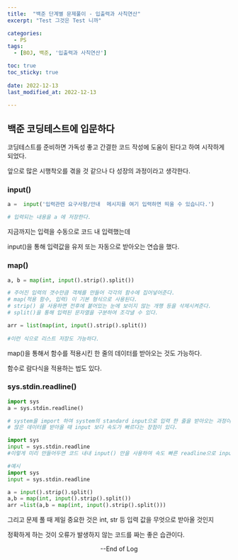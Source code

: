 ```yaml
---
title:  "백준 단계별 문제풀이 - 입출력과 사칙연산" 
excerpt: "Test 그것은 Test 니까"

categories:
  - PS
tags:
  - [BOJ, 백준, '입출력과 사칙연산']

toc: true
toc_sticky: true
 
date: 2022-12-13
last_modified_at: 2022-12-13

---
```


## 백준 코딩테스트에 입문하다

코딩테스트를 준비하면 가독성 좋고 간결한 코드 작성에 도움이 된다고 하여 시작하게 되었다.

앞으로 많은 시행착오를 겪을 것 같으나 다 성장의 과정이라고 생각한다.

### input()

```python
a =  input('입력관련 요구사항/안내  메시지를 여기 입력하면 띄울 수 있습니다.')

# 입력되는 내용을 a 에 저장한다.
```

지금까지는 입력을 수동으로 코드 내 입력했는데

input()을 통해 입력값을 유저 또는 자동으로 받아오는 연습을 했다.

### map()

```python
a, b = map(int, input().strip().split())

# 주어진 입력의 갯수만큼 객체를 만들어 각각의 함수에 집어넣어준다.
# map(적용 함수, 입력) 이 기본 형식으로 사용된다.
# strip() 을 사용하면 전후에 붙어있는 눈에 보이지 않는 개행 등을 삭제시켜준다.
# split()을 통해 입력된 문자열을 구분하여 조각낼 수 있다.

arr = list(map(int, input().strip().split())
           
#이런 식으로 리스트 저장도 가능하다.
```

map()을 통해서 함수를 적용시킨 한 줄의 데이터를 받아오는 것도 가능하다.

함수로 람다식을 적용하는 법도 있다.

### sys.stdin.readline()

```python
import sys
a = sys.stdin.readline()

# system을 import 하여 system의 standard input으로 입력 한 줄을 받아오는 과정이다.
# 많은 데이터를 받아올 때 input 보다 속도가 빠르다는 장점이 있다.

import sys
input = sys.stdin.readline
#이렇게 미리 만들어두면 코드 내내 input() 만을 사용하여 속도 빠른 readline으로 input을 받아올 수 있다.

#예시
import sys
input = sys.stdin.readline

a = input().strip().split()
a,b = map(int, input().strip().split())
arr =list(a,b = map(int, input().strip().split()))
```



그리고 문제 풀 때 제일 중요한 것은 int, str 등 입력 값을 무엇으로 받아올 것인지

정확하게 하는 것이 오류가 발생하지 않는 코드를 짜는 좋은 습관이다.

<center> --End of Log </center>

